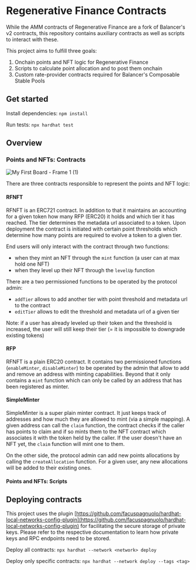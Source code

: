 # Regenerative Finance Contracts

While the AMM contracts of Regenerative Finance are a fork of Balancer's v2 contracts, this repository contains auxiliary contracts as well as scripts to interact with these. 

This project aims to fulfill three goals:
1. Onchain points and NFT logic for Regenerative Finance
2. Scripts to calculate point allocation and to post them onchain
3. Custom rate-provider contracts required for Balancer's Composable Stable Pools

## Get started

Install dependencies: `npm install`

Run tests: `npx hardhat test`

## Overview

### Points and NFTs: Contracts
![My First Board - Frame 1 (1)](https://github.com/Kolektivo-Labs/regenerative-fi-contracts/assets/48454910/aa5a681c-cb3d-414b-a390-4ecdfc162162)

There are three contracts responsible to represent the points and NFT logic:

#### RFNFT
RFNFT is an ERC721 contract. In addition to that it maintains an accounting for a given token how many RFP (ERC20) it holds and which tier it has reached. The tier determines the metadata url associated to a token. Upon deployment the contract is initiated with certain point thresholds which determine how many points are required to evolve a token to a given tier.

End users will only interact with the contract through two functions:
* when they mint an NFT through the `mint` function (a user can at max hold one NFT)
* when they level up their NFT through the `levelUp` function

There are a two permissioned functions to be operated by the protocol admin:
* `addTier` allows to add another tier with point threshold and metadata url to the contract
* `editTier` allows to edit the threshold and metadata url of a given tier

Note: if a user has already leveled up their token and the threshold is increased, the user will still keep their tier (= it is impossible to downgrade existing tokens)

#### RFP
RFNFT is a plain ERC20 contract. It contains two permissioned functions (`enableMinter`, `disableMinter`) to be operated by the admin that allow to add and remove an address with minting capabilities. Beyond that it only contains a `mint` function which can only be called by an address that has been registered as minter. 

#### SimpleMinter
SimpleMinter is a super plain minter contract. It just keeps track of addresses and how much they are allowed to mint (via a simple mapping). A given address can call the `claim` function, the contract checks if the caller has points to claim and if so mints them to the NFT contract which associates it with the token held by the caller. If the user doesn't have an NFT yet, the `claim` function will mint one to them.

On the other side, the protocol admin can add new points allocations by calling the `createAllocation` function. For a given user, any new allocations will be added to their existing ones.

#### Points and NFTs: Scripts


## Deploying contracts

This project uses the plugin [https://github.com/facuspagnuolo/hardhat-local-networks-config-plugin](https://github.com/facuspagnuolo/hardhat-local-networks-config-plugin) for facilitating the secure storage of private keys. Please refer to the respective documentation to learn how private keys and RPC endpoints need to be stored.

Deploy all contracts: `npx hardhat --network <network> deploy`

Deploy only specific contracts: `npx hardhat --network deploy --tags <tag>`

